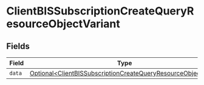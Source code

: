 # ClientBISSubscriptionCreateQueryResourceObjectVariant


## Fields

| Field                                                                                                                                          | Type                                                                                                                                           | Required                                                                                                                                       | Description                                                                                                                                    |
| ---------------------------------------------------------------------------------------------------------------------------------------------- | ---------------------------------------------------------------------------------------------------------------------------------------------- | ---------------------------------------------------------------------------------------------------------------------------------------------- | ---------------------------------------------------------------------------------------------------------------------------------------------- |
| `data`                                                                                                                                         | [Optional\<ClientBISSubscriptionCreateQueryResourceObjectData>](../../models/components/ClientBISSubscriptionCreateQueryResourceObjectData.md) | :heavy_minus_sign:                                                                                                                             | N/A                                                                                                                                            |